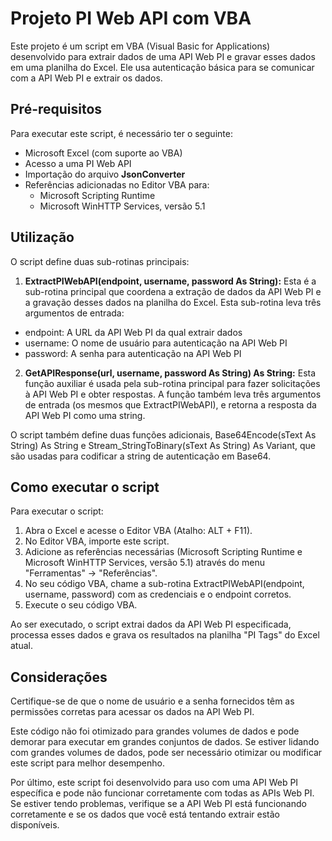 
# Projeto PI Web API com VBA

Este projeto é um script em VBA (Visual Basic for Applications) desenvolvido para extrair dados de uma API Web PI e gravar esses dados em uma planilha do Excel. Ele usa autenticação básica para se comunicar com a API Web PI e extrair os dados.

## Pré-requisitos

Para executar este script, é necessário ter o seguinte:

* Microsoft Excel (com suporte ao VBA)
* Acesso a uma PI Web API
* Importação do arquivo **JsonConverter**
* Referências adicionadas no Editor VBA para:
  * Microsoft Scripting Runtime
  * Microsoft WinHTTP Services, versão 5.1

## Utilização

O script define duas sub-rotinas principais:

1. **ExtractPIWebAPI(endpoint, username, password As String):** Esta é a sub-rotina principal que coordena a extração de dados da API Web PI e a gravação desses dados na planilha do Excel. Esta sub-rotina leva três argumentos de entrada:

 * endpoint: A URL da API Web PI da qual extrair dados
 * username: O nome de usuário para autenticação na API Web PI
 * password: A senha para autenticação na API Web PI

2. **GetAPIResponse(url, username, password As String) As String:** Esta função auxiliar é usada pela sub-rotina principal para fazer solicitações à API Web PI e obter respostas. A função também leva três argumentos de entrada (os mesmos que ExtractPIWebAPI), e retorna a resposta da API Web PI como uma string.

O script também define duas funções adicionais, Base64Encode(sText As String) As String e Stream_StringToBinary(sText As String) As Variant, que são usadas para codificar a string de autenticação em Base64.

## Como executar o script

Para executar o script:

1. Abra o Excel e acesse o Editor VBA (Atalho: ALT + F11).
2. No Editor VBA, importe este script.
3. Adicione as referências necessárias (Microsoft Scripting Runtime e Microsoft WinHTTP Services, versão 5.1) através do menu "Ferramentas" -> "Referências".
4. No seu código VBA, chame a sub-rotina ExtractPIWebAPI(endpoint, username, password) com as credenciais e o endpoint corretos.
5. Execute o seu código VBA.

Ao ser executado, o script extrai dados da API Web PI especificada, processa esses dados e grava os resultados na planilha "PI Tags" do Excel atual.

## Considerações

Certifique-se de que o nome de usuário e a senha fornecidos têm as permissões corretas para acessar os dados na API Web PI.

Este código não foi otimizado para grandes volumes de dados e pode demorar para executar em grandes conjuntos de dados. Se estiver lidando com grandes volumes de dados, pode ser necessário otimizar ou modificar este script para melhor desempenho.

Por último, este script foi desenvolvido para uso com uma API Web PI específica e pode não funcionar corretamente com todas as APIs Web PI. Se estiver tendo problemas, verifique se a API Web PI está funcionando corretamente e se os dados que você está tentando extrair estão disponíveis.

